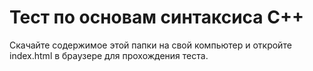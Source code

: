 # Тест по основам синтаксиса C++

Скачайте содержимое этой папки на свой компьютер и откройте index.html в браузере для прохождения теста.
